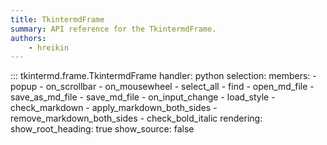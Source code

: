 ```yaml
---
title: TkintermdFrame
summary: API reference for the TkintermdFrame.
authors:
    - hreikin
---
```

::: tkintermd.frame.TkintermdFrame
    handler: python
    selection:
      members:
        - popup
        - on_scrollbar
        - on_mousewheel
        - select_all
        - find
        - open_md_file
        - save_as_md_file
        - save_md_file
        - on_input_change
        - load_style
        - check_markdown
        - apply_markdown_both_sides
        - remove_markdown_both_sides
        - check_bold_italic
    rendering:
      show_root_heading: true
      show_source: false
